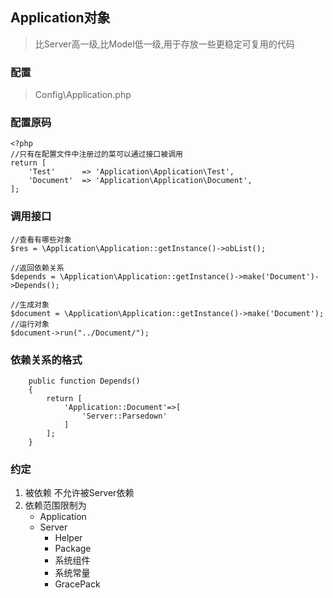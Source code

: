 ## Application对象
> 比Server高一级,比Model低一级,用于存放一些更稳定可复用的代码

### 配置

> Config\Application.php

### 配置原码

```
<?php
//只有在配置文件中注册过的菜可以通过接口被调用
return [
    'Test'      => 'Application\Application\Test',
    'Document'  => 'Application\Application\Document',
];
```

### 调用接口

```
//查看有哪些对象
$res = \Application\Application::getInstance()->obList();

//返回依赖关系
$depends = \Application\Application::getInstance()->make('Document')->Depends();

//生成对象
$document = \Application\Application::getInstance()->make('Document');
//运行对象
$document->run("../Document/");
```
### 依赖关系的格式

```
    public function Depends()
    {
        return [
            'Application::Document'=>[
                'Server::Parsedown'
            ]
        ];
    }
```

### 约定

1. 被依赖 不允许被Server依赖
2. 依赖范围限制为
    - Application
    - Server
        - Helper
        - Package
        - 系统组件
        - 系统常量
        - GracePack


